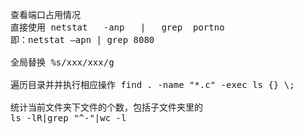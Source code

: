 <pre>
查看端口占用情况
直接使用 netstat   -anp   |   grep  portno
即：netstat –apn | grep 8080

全局替换 %s/xxx/xxx/g

遍历目录并并执行相应操作 find . -name "*.c" -exec ls {} \;

统计当前文件夹下文件的个数，包括子文件夹里的 
ls -lR|grep "^-"|wc -l
</pre>
